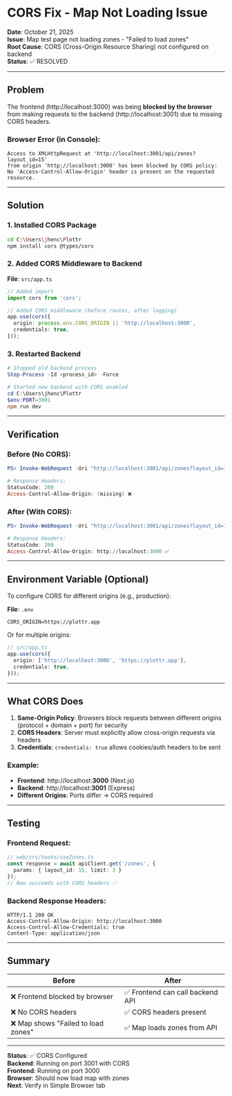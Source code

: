 # CORS Fix - Map Not Loading Issue

**Date**: October 21, 2025  
**Issue**: Map test page not loading zones - "Failed to load zones"  
**Root Cause**: CORS (Cross-Origin Resource Sharing) not configured on backend  
**Status**: ✅ RESOLVED

---

## Problem

The frontend (http://localhost:3000) was being **blocked by the browser** from making requests to the backend (http://localhost:3001) due to missing CORS headers.

### Browser Error (in Console):
```
Access to XMLHttpRequest at 'http://localhost:3001/api/zones?layout_id=15' 
from origin 'http://localhost:3000' has been blocked by CORS policy: 
No 'Access-Control-Allow-Origin' header is present on the requested resource.
```

---

## Solution

### 1. Installed CORS Package

```bash
cd C:\Users\jhenc\Plottr
npm install cors @types/cors
```

### 2. Added CORS Middleware to Backend

**File**: `src/app.ts`

```typescript
// Added import
import cors from 'cors';

// Added CORS middleware (before routes, after logging)
app.use(cors({
  origin: process.env.CORS_ORIGIN || 'http://localhost:3000',
  credentials: true,
}));
```

### 3. Restarted Backend

```powershell
# Stopped old backend process
Stop-Process -Id <process_id> -Force

# Started new backend with CORS enabled
cd C:\Users\jhenc\Plottr
$env:PORT=3001
npm run dev
```

---

## Verification

### Before (No CORS):
```powershell
PS> Invoke-WebRequest -Uri "http://localhost:3001/api/zones?layout_id=15" -Headers @{'Origin'='http://localhost:3000'}

# Response Headers:
StatusCode: 200
Access-Control-Allow-Origin: (missing) ❌
```

### After (With CORS):
```powershell
PS> Invoke-WebRequest -Uri "http://localhost:3001/api/zones?layout_id=15" -Headers @{'Origin'='http://localhost:3000'}

# Response Headers:
StatusCode: 200
Access-Control-Allow-Origin: http://localhost:3000 ✅
```

---

## Environment Variable (Optional)

To configure CORS for different origins (e.g., production):

**File**: `.env`
```properties
CORS_ORIGIN=https://plottr.app
```

Or for multiple origins:
```typescript
// src/app.ts
app.use(cors({
  origin: ['http://localhost:3000', 'https://plottr.app'],
  credentials: true,
}));
```

---

## What CORS Does

1. **Same-Origin Policy**: Browsers block requests between different origins (protocol + domain + port) for security
2. **CORS Headers**: Server must explicitly allow cross-origin requests via headers
3. **Credentials**: `credentials: true` allows cookies/auth headers to be sent

### Example:
- **Frontend**: http://localhost:**3000** (Next.js)
- **Backend**: http://localhost:**3001** (Express)
- **Different Origins**: Ports differ → CORS required

---

## Testing

### Frontend Request:
```typescript
// web/src/hooks/useZones.ts
const response = await apiClient.get('/zones', {
  params: { layout_id: 15, limit: 3 }
});
// Now succeeds with CORS headers ✅
```

### Backend Response Headers:
```
HTTP/1.1 200 OK
Access-Control-Allow-Origin: http://localhost:3000
Access-Control-Allow-Credentials: true
Content-Type: application/json
```

---

## Summary

| Before | After |
|--------|-------|
| ❌ Frontend blocked by browser | ✅ Frontend can call backend API |
| ❌ No CORS headers | ✅ CORS headers present |
| ❌ Map shows "Failed to load zones" | ✅ Map loads zones from API |

---

**Status**: ✅ CORS Configured  
**Backend**: Running on port 3001 with CORS  
**Frontend**: Running on port 3000  
**Browser**: Should now load map with zones  
**Next**: Verify in Simple Browser tab
